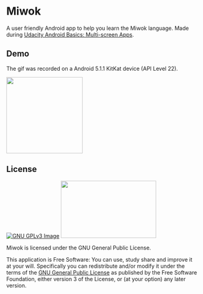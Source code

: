 # Miwok
A user friendly Android app to help you learn the Miwok language. Made during [Udacity Android Basics: Multi-screen Apps](https://www.udacity.com/course/android-basics-multi-screen-apps--ud839).
## Demo
The gif was recorded on a Android 5.1.1 KitKat device (API Level 22).

[<img src="http://i.imgur.com/0nvfTj1.gif" width=200>](http://i.imgur.com/0nvfTj1.gif)

## License
[![GNU GPLv3 Image](https://www.gnu.org/graphics/gplv3-127x51.png)](http://www.gnu.org/licenses/gpl-3.0.en.html)  <img src="https://tctechcrunch2011.files.wordpress.com/2017/02/android-studio-logo.png" height = "150" width="250">

Miwok is licensed under the GNU General Public License.

This application is Free Software: You can use, study share and improve it at your
will. Specifically you can redistribute and/or modify it under the terms of the
[GNU General Public License](https://www.gnu.org/licenses/gpl.html) as
published by the Free Software Foundation, either version 3 of the License, or
(at your option) any later version.
